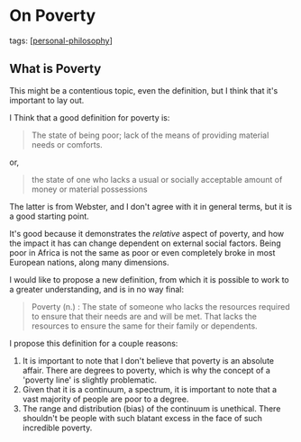 # On Poverty

tags: [[personal-philosophy]]

## What is Poverty

This might be a contentious topic, even the definition, but I think that it's important to lay out.

I Think that a good definition for poverty is:
>The state of being poor; lack of the means of providing material needs or comforts.

or,

>the state of one who lacks a usual or socially acceptable amount of money or material possessions

The latter is from Webster, and I don't agree with it in general terms, but it is a good starting point.

It's good because it demonstrates the *relative* aspect of poverty, and how the impact it has can change dependent on external social factors. Being poor in Africa is not the same as poor or even completely broke in most European nations, along many dimensions.

I would like to propose a new definition, from which it is possible to work to a greater understanding, and is in no way final:
>Poverty (n.) : The state of someone who lacks the resources required to ensure that their needs are and will be met. That lacks the resources to ensure the same for their family or dependents.

I propose this definition for a couple reasons:

1. It is important to note that I don't believe that poverty is an absolute affair. There are degrees to poverty, which is why the concept of a 'poverty line' is slightly problematic.
2. Given that it is a continuum, a spectrum, it is important to note that a vast majority of people are poor to a degree.
3. The range and distribution (bias) of the continuum is unethical. There shouldn't be people with such blatant excess in the face of such incredible poverty.

[//begin]: # "Autogenerated link references for markdown compatibility"
[personal-philosophy]: personal-philosophy "Personal Philosophy"
[//end]: # "Autogenerated link references"
